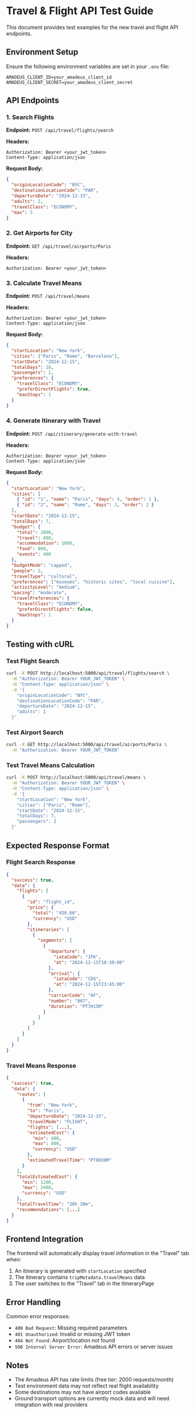# Travel & Flight API Test Guide

This document provides test examples for the new travel and flight API endpoints.

## Environment Setup

Ensure the following environment variables are set in your `.env` file:

```env
AMADEUS_CLIENT_ID=your_amadeus_client_id
AMADEUS_CLIENT_SECRET=your_amadeus_client_secret
```

## API Endpoints

### 1. Search Flights

**Endpoint:** `POST /api/travel/flights/search`

**Headers:**

```
Authorization: Bearer <your_jwt_token>
Content-Type: application/json
```

**Request Body:**

```json
{
  "originLocationCode": "NYC",
  "destinationLocationCode": "PAR",
  "departureDate": "2024-12-15",
  "adults": 2,
  "travelClass": "ECONOMY",
  "max": 5
}
```

### 2. Get Airports for City

**Endpoint:** `GET /api/travel/airports/Paris`

**Headers:**

```
Authorization: Bearer <your_jwt_token>
```

### 3. Calculate Travel Means

**Endpoint:** `POST /api/travel/means`

**Headers:**

```
Authorization: Bearer <your_jwt_token>
Content-Type: application/json
```

**Request Body:**

```json
{
  "startLocation": "New York",
  "cities": ["Paris", "Rome", "Barcelona"],
  "startDate": "2024-12-15",
  "totalDays": 10,
  "passengers": 2,
  "preferences": {
    "travelClass": "ECONOMY",
    "preferDirectFlights": true,
    "maxStops": 1
  }
}
```

### 4. Generate Itinerary with Travel

**Endpoint:** `POST /api/itinerary/generate-with-travel`

**Headers:**

```
Authorization: Bearer <your_jwt_token>
Content-Type: application/json
```

**Request Body:**

```json
{
  "startLocation": "New York",
  "cities": [
    { "id": "1", "name": "Paris", "days": 4, "order": 1 },
    { "id": "2", "name": "Rome", "days": 3, "order": 2 }
  ],
  "startDate": "2024-12-15",
  "totalDays": 7,
  "budget": {
    "total": 3000,
    "travel": 800,
    "accommodation": 1000,
    "food": 800,
    "events": 400
  },
  "budgetMode": "capped",
  "people": 2,
  "travelType": "cultural",
  "preferences": ["museums", "historic sites", "local cuisine"],
  "activityLevel": "medium",
  "pacing": "moderate",
  "travelPreferences": {
    "travelClass": "ECONOMY",
    "preferDirectFlights": false,
    "maxStops": 1
  }
}
```

## Testing with cURL

### Test Flight Search

```bash
curl -X POST http://localhost:5000/api/travel/flights/search \
  -H "Authorization: Bearer YOUR_JWT_TOKEN" \
  -H "Content-Type: application/json" \
  -d '{
    "originLocationCode": "NYC",
    "destinationLocationCode": "PAR",
    "departureDate": "2024-12-15",
    "adults": 1
  }'
```

### Test Airport Search

```bash
curl -X GET http://localhost:5000/api/travel/airports/Paris \
  -H "Authorization: Bearer YOUR_JWT_TOKEN"
```

### Test Travel Means Calculation

```bash
curl -X POST http://localhost:5000/api/travel/means \
  -H "Authorization: Bearer YOUR_JWT_TOKEN" \
  -H "Content-Type: application/json" \
  -d '{
    "startLocation": "New York",
    "cities": ["Paris", "Rome"],
    "startDate": "2024-12-15",
    "totalDays": 7,
    "passengers": 2
  }'
```

## Expected Response Format

### Flight Search Response

```json
{
  "success": true,
  "data": {
    "flights": [
      {
        "id": "flight_id",
        "price": {
          "total": "450.00",
          "currency": "USD"
        },
        "itineraries": [
          {
            "segments": [
              {
                "departure": {
                  "iataCode": "JFK",
                  "at": "2024-12-15T10:30:00"
                },
                "arrival": {
                  "iataCode": "CDG",
                  "at": "2024-12-15T23:45:00"
                },
                "carrierCode": "AF",
                "number": "007",
                "duration": "PT7H15M"
              }
            ]
          }
        ]
      }
    ]
  }
}
```

### Travel Means Response

```json
{
  "success": true,
  "data": {
    "routes": [
      {
        "from": "New York",
        "to": "Paris",
        "departureDate": "2024-12-15",
        "travelMode": "FLIGHT",
        "flights": [...],
        "estimatedCost": {
          "min": 400,
          "max": 800,
          "currency": "USD"
        },
        "estimatedTravelTime": "PT8H30M"
      }
    ],
    "totalEstimatedCost": {
      "min": 1200,
      "max": 2400,
      "currency": "USD"
    },
    "totalTravelTime": "20h 30m",
    "recommendations": [...]
  }
}
```

## Frontend Integration

The frontend will automatically display travel information in the "Travel" tab when:

1. An itinerary is generated with `startLocation` specified
2. The itinerary contains `tripMetadata.travelMeans` data
3. The user switches to the "Travel" tab in the ItineraryPage

## Error Handling

Common error responses:

- `400 Bad Request`: Missing required parameters
- `401 Unauthorized`: Invalid or missing JWT token
- `404 Not Found`: Airport/location not found
- `500 Internal Server Error`: Amadeus API errors or server issues

## Notes

- The Amadeus API has rate limits (free tier: 2000 requests/month)
- Test environment data may not reflect real flight availability
- Some destinations may not have airport codes available
- Ground transport options are currently mock data and will need integration with real providers
